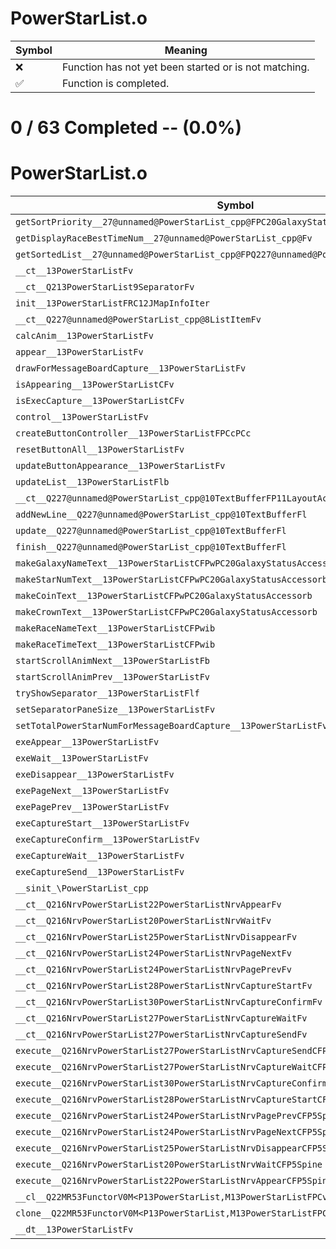 # PowerStarList.o
| Symbol | Meaning 
| ------------- | ------------- 
| :x: | Function has not yet been started or is not matching. 
| :white_check_mark: | Function is completed. 


# 0 / 63 Completed -- (0.0%)
# PowerStarList.o
| Symbol | Decompiled? |
| ------------- | ------------- |
| `getSortPriority__27@unnamed@PowerStarList_cpp@FPC20GalaxyStatusAccessor` | :x: |
| `getDisplayRaceBestTimeNum__27@unnamed@PowerStarList_cpp@Fv` | :x: |
| `getSortedList__27@unnamed@PowerStarList_cpp@FPQ227@unnamed@PowerStarList_cpp@8ListItem` | :x: |
| `__ct__13PowerStarListFv` | :x: |
| `__ct__Q213PowerStarList9SeparatorFv` | :x: |
| `init__13PowerStarListFRC12JMapInfoIter` | :x: |
| `__ct__Q227@unnamed@PowerStarList_cpp@8ListItemFv` | :x: |
| `calcAnim__13PowerStarListFv` | :x: |
| `appear__13PowerStarListFv` | :x: |
| `drawForMessageBoardCapture__13PowerStarListFv` | :x: |
| `isAppearing__13PowerStarListCFv` | :x: |
| `isExecCapture__13PowerStarListCFv` | :x: |
| `control__13PowerStarListFv` | :x: |
| `createButtonController__13PowerStarListFPCcPCc` | :x: |
| `resetButtonAll__13PowerStarListFv` | :x: |
| `updateButtonAppearance__13PowerStarListFv` | :x: |
| `updateList__13PowerStarListFlb` | :x: |
| `__ct__Q227@unnamed@PowerStarList_cpp@10TextBufferFP11LayoutActorPCPCcl` | :x: |
| `addNewLine__Q227@unnamed@PowerStarList_cpp@10TextBufferFl` | :x: |
| `update__Q227@unnamed@PowerStarList_cpp@10TextBufferFl` | :x: |
| `finish__Q227@unnamed@PowerStarList_cpp@10TextBufferFl` | :x: |
| `makeGalaxyNameText__13PowerStarListCFPwPC20GalaxyStatusAccessorb` | :x: |
| `makeStarNumText__13PowerStarListCFPwPC20GalaxyStatusAccessorb` | :x: |
| `makeCoinText__13PowerStarListCFPwPC20GalaxyStatusAccessorb` | :x: |
| `makeCrownText__13PowerStarListCFPwPC20GalaxyStatusAccessorb` | :x: |
| `makeRaceNameText__13PowerStarListCFPwib` | :x: |
| `makeRaceTimeText__13PowerStarListCFPwib` | :x: |
| `startScrollAnimNext__13PowerStarListFb` | :x: |
| `startScrollAnimPrev__13PowerStarListFv` | :x: |
| `tryShowSeparator__13PowerStarListFlf` | :x: |
| `setSeparatorPaneSize__13PowerStarListFv` | :x: |
| `setTotalPowerStarNumForMessageBoardCapture__13PowerStarListFv` | :x: |
| `exeAppear__13PowerStarListFv` | :x: |
| `exeWait__13PowerStarListFv` | :x: |
| `exeDisappear__13PowerStarListFv` | :x: |
| `exePageNext__13PowerStarListFv` | :x: |
| `exePagePrev__13PowerStarListFv` | :x: |
| `exeCaptureStart__13PowerStarListFv` | :x: |
| `exeCaptureConfirm__13PowerStarListFv` | :x: |
| `exeCaptureWait__13PowerStarListFv` | :x: |
| `exeCaptureSend__13PowerStarListFv` | :x: |
| `__sinit_\PowerStarList_cpp` | :x: |
| `__ct__Q216NrvPowerStarList22PowerStarListNrvAppearFv` | :x: |
| `__ct__Q216NrvPowerStarList20PowerStarListNrvWaitFv` | :x: |
| `__ct__Q216NrvPowerStarList25PowerStarListNrvDisappearFv` | :x: |
| `__ct__Q216NrvPowerStarList24PowerStarListNrvPageNextFv` | :x: |
| `__ct__Q216NrvPowerStarList24PowerStarListNrvPagePrevFv` | :x: |
| `__ct__Q216NrvPowerStarList28PowerStarListNrvCaptureStartFv` | :x: |
| `__ct__Q216NrvPowerStarList30PowerStarListNrvCaptureConfirmFv` | :x: |
| `__ct__Q216NrvPowerStarList27PowerStarListNrvCaptureWaitFv` | :x: |
| `__ct__Q216NrvPowerStarList27PowerStarListNrvCaptureSendFv` | :x: |
| `execute__Q216NrvPowerStarList27PowerStarListNrvCaptureSendCFP5Spine` | :x: |
| `execute__Q216NrvPowerStarList27PowerStarListNrvCaptureWaitCFP5Spine` | :x: |
| `execute__Q216NrvPowerStarList30PowerStarListNrvCaptureConfirmCFP5Spine` | :x: |
| `execute__Q216NrvPowerStarList28PowerStarListNrvCaptureStartCFP5Spine` | :x: |
| `execute__Q216NrvPowerStarList24PowerStarListNrvPagePrevCFP5Spine` | :x: |
| `execute__Q216NrvPowerStarList24PowerStarListNrvPageNextCFP5Spine` | :x: |
| `execute__Q216NrvPowerStarList25PowerStarListNrvDisappearCFP5Spine` | :x: |
| `execute__Q216NrvPowerStarList20PowerStarListNrvWaitCFP5Spine` | :x: |
| `execute__Q216NrvPowerStarList22PowerStarListNrvAppearCFP5Spine` | :x: |
| `__cl__Q22MR53FunctorV0M<P13PowerStarList,M13PowerStarListFPCvPv_v>CFv` | :x: |
| `clone__Q22MR53FunctorV0M<P13PowerStarList,M13PowerStarListFPCvPv_v>CFP7JKRHeap` | :x: |
| `__dt__13PowerStarListFv` | :x: |
